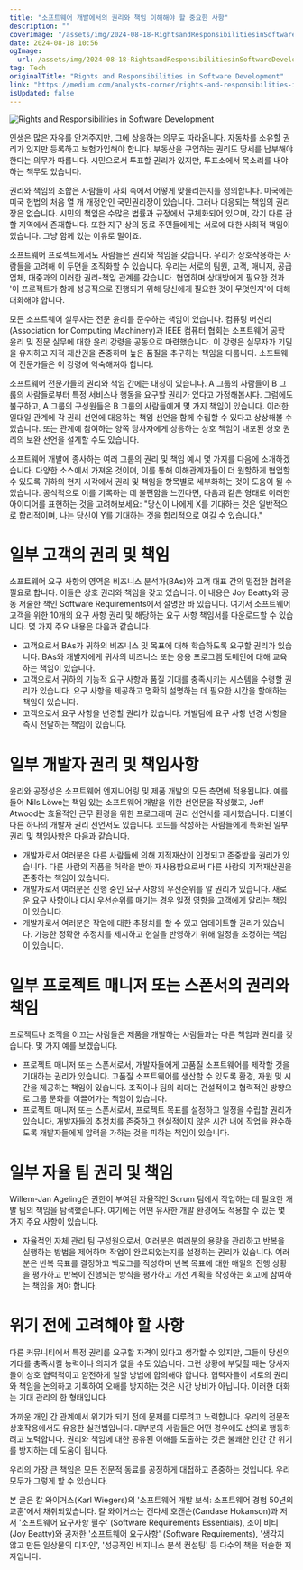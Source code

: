 ```yaml
---
title: "소프트웨어 개발에서의 권리와 책임 이해해야 할 중요한 사항"
description: ""
coverImage: "/assets/img/2024-08-18-RightsandResponsibilitiesinSoftwareDevelopment_0.png"
date: 2024-08-18 10:56
ogImage: 
  url: /assets/img/2024-08-18-RightsandResponsibilitiesinSoftwareDevelopment_0.png
tag: Tech
originalTitle: "Rights and Responsibilities in Software Development"
link: "https://medium.com/analysts-corner/rights-and-responsibilities-in-software-development-dc1dc702984a"
isUpdated: false
---
```



![Rights and Responsibilities in Software Development](/assets/img/2024-08-18-RightsandResponsibilitiesinSoftwareDevelopment_0.png)

인생은 많은 자유를 안겨주지만, 그에 상응하는 의무도 따라옵니다. 자동차를 소유할 권리가 있지만 등록하고 보험가입해야 합니다. 부동산을 구입하는 권리도 땅세를 납부해야 한다는 의무가 따릅니다. 시민으로서 투표할 권리가 있지만, 투표소에서 목소리를 내야 하는 책무도 있습니다.

권리와 책임의 조합은 사람들이 사회 속에서 어떻게 맞물리는지를 정의합니다. 미국에는 미국 헌법의 처음 열 개 개정안인 국민권리장이 있습니다. 그러나 대응되는 책임의 권리장은 없습니다. 시민의 책임은 수많은 법률과 규정에서 구체화되어 있으며, 각기 다른 관할 지역에서 존재합니다. 또한 지구 상의 동료 주민들에게는 서로에 대한 사회적 책임이 있습니다. 그냥 함께 있는 이유로 말이죠.

소프트웨어 프로젝트에서도 사람들은 권리와 책임을 갖습니다. 우리가 상호작용하는 사람들을 고려해 이 두면을 조직화할 수 있습니다. 우리는 서로의 팀원, 고객, 매니저, 공급업체, 대중과의 이러한 권리-책임 관계를 갖습니다. 협업하며 상대방에게 필요한 것과 '이 프로젝트가 함께 성공적으로 진행되기 위해 당신에게 필요한 것이 무엇인지'에 대해 대화해야 합니다.

<div class="content-ad"></div>

모든 소프트웨어 실무자는 전문 윤리를 준수하는 책임이 있습니다. 컴퓨팅 머신리(Association for Computing Machinery)과 IEEE 컴퓨터 협회는 소프트웨어 공학 윤리 및 전문 실무에 대한 윤리 강령을 공동으로 마련했습니다. 이 강령은 실무자가 기밀을 유지하고 지적 재산권을 존중하며 높은 품질을 추구하는 책임을 다룹니다. 소프트웨어 전문가들은 이 강령에 익숙해져야 합니다.

소프트웨어 전문가들의 권리와 책임 간에는 대칭이 있습니다. A 그룹의 사람들이 B 그룹의 사람들로부터 특정 서비스나 행동을 요구할 권리가 있다고 가정해봅시다. 그럼에도 불구하고, A 그룹의 구성원들은 B 그룹의 사람들에게 몇 가지 책임이 있습니다. 이러한 일대일 관계에 각 권리 선언에 대응하는 책임 선언을 함께 수립할 수 있다고 상상해볼 수 있습니다. 또는 관계에 참여하는 양쪽 당사자에게 상응하는 상호 책임이 내포된 상호 권리의 보완 선언을 설계할 수도 있습니다.

소프트웨어 개발에 종사하는 여러 그룹의 권리 및 책임 예시 몇 가지를 다음에 소개하겠습니다. 다양한 소스에서 가져온 것이며, 이를 통해 이해관계자들이 더 원할하게 협업할 수 있도록 귀하의 현지 시각에서 권리 및 책임을 항목별로 세부화하는 것이 도움이 될 수 있습니다. 공식적으로 이를 기록하는 데 불편함을 느낀다면, 다음과 같은 형태로 이러한 아이디어를 표현하는 것을 고려해보세요: "당신이 나에게 X를 기대하는 것은 일반적으로 합리적이며, 나는 당신이 Y를 기대하는 것을 합리적으로 여길 수 있습니다."

# 일부 고객의 권리 및 책임

<div class="content-ad"></div>

소프트웨어 요구 사항의 영역은 비즈니스 분석가(BAs)와 고객 대표 간의 밀접한 협력을 필요로 합니다. 이들은 상호 권리와 책임을 갖고 있습니다. 이 내용은 Joy Beatty와 공동 저술한 책인 Software Requirements에서 설명한 바 있습니다. 여기서 소프트웨어 고객을 위한 10개의 요구 사항 권리 및 해당하는 요구 사항 책임서를 다운로드할 수 있습니다. 몇 가지 주요 내용은 다음과 같습니다.

- 고객으로서 BAs가 귀하의 비즈니스 및 목표에 대해 학습하도록 요구할 권리가 있습니다. BAs와 개발자에게 귀사의 비즈니스 또는 응용 프로그램 도메인에 대해 교육하는 책임이 있습니다.
- 고객으로서 귀하의 기능적 요구 사항과 품질 기대를 충족시키는 시스템을 수령할 권리가 있습니다. 요구 사항을 제공하고 명확히 설명하는 데 필요한 시간을 할애하는 책임이 있습니다.
- 고객으로서 요구 사항을 변경할 권리가 있습니다. 개발팀에 요구 사항 변경 사항을 즉시 전달하는 책임이 있습니다.

# 일부 개발자 권리 및 책임사항

윤리와 공정성은 소프트웨어 엔지니어링 및 제품 개발의 모든 측면에 적용됩니다. 예를 들어 Nils Löwe는 책임 있는 소프트웨어 개발을 위한 선언문을 작성했고, Jeff Atwood는 효율적인 근무 환경을 위한 프로그래머 권리 선언서를 제시했습니다. 더불어 다른 하나의 개발자 권리 선언서도 있습니다. 코드를 작성하는 사람들에게 특화된 일부 권리 및 책임사항은 다음과 같습니다.

<div class="content-ad"></div>

- 개발자로서 여러분은 다른 사람들에 의해 지적재산이 인정되고 존중받을 권리가 있습니다. 다른 사람의 작품을 허락을 받아 재사용함으로써 다른 사람의 지적재산권을 존중하는 책임이 있습니다.
- 개발자로서 여러분은 진행 중인 요구 사항의 우선순위를 알 권리가 있습니다. 새로운 요구 사항이나 다시 우선순위를 매기는 경우 일정 영향을 고객에게 알리는 책임이 있습니다.
- 개발자로서 여러분은 작업에 대한 추정치를 할 수 있고 업데이트할 권리가 있습니다. 가능한 정확한 추정치를 제시하고 현실을 반영하기 위해 일정을 조정하는 책임이 있습니다.

# 일부 프로젝트 매니저 또는 스폰서의 권리와 책임

프로젝트나 조직을 이끄는 사람들은 제품을 개발하는 사람들과는 다른 책임과 권리를 갖습니다. 몇 가지 예를 보겠습니다.

- 프로젝트 매니저 또는 스폰서로서, 개발자들에게 고품질 소프트웨어를 제작할 것을 기대하는 권리가 있습니다. 고품질 소프트웨어를 생산할 수 있도록 환경, 자원 및 시간을 제공하는 책임이 있습니다. 조직이나 팀의 리더는 건설적이고 협력적인 방향으로 그룹 문화를 이끌어가는 책임이 있습니다.
- 프로젝트 매니저 또는 스폰서로서, 프로젝트 목표를 설정하고 일정을 수립할 권리가 있습니다. 개발자들의 추정치를 존중하고 현실적이지 않은 시간 내에 작업을 완수하도록 개발자들에게 압력을 가하는 것을 피하는 책임이 있습니다.

<div class="content-ad"></div>

# 일부 자율 팀 권리 및 책임

Willem-Jan Ageling은 권한이 부여된 자율적인 Scrum 팀에서 작업하는 데 필요한 개발 팀의 책임을 탐색했습니다. 여기에는 어떤 유사한 개발 환경에도 적용할 수 있는 몇 가지 주요 사항이 있습니다.

- 자율적인 자체 관리 팀 구성원으로서, 여러분은 여러분의 용량을 관리하고 반복을 실행하는 방법을 제어하며 작업이 완료되었는지를 설정하는 권리가 있습니다. 여러분은 반복 목표를 결정하고 백로그를 작성하며 반복 목표에 대한 매일의 진행 상황을 평가하고 반복이 진행되는 방식을 평가하고 개선 계획을 작성하는 회고에 참여하는 책임을 져야 합니다.

# 위기 전에 고려해야 할 사항

<div class="content-ad"></div>

다른 커뮤니티에서 특정 권리를 요구할 자격이 있다고 생각할 수 있지만, 그들이 당신의 기대를 충족시킬 능력이나 의지가 없을 수도 있습니다. 그런 상황에 부딪힐 때는 당사자들이 상호 협력적이고 얌전하게 일할 방법에 합의해야 합니다. 협력자들이 서로의 권리와 책임을 논의하고 기록하여 오해를 방지하는 것은 시간 낭비가 아닙니다. 이러한 대화는 기대 관리의 한 형태입니다.

가까운 개인 간 관계에서 위기가 되기 전에 문제를 다루려고 노력합니다. 우리의 전문적 상호작용에서도 유용한 실천법입니다. 대부분의 사람들은 어떤 경우에도 선의로 행동하려고 노력합니다. 권리와 책임에 대한 공유된 이해를 도출하는 것은 불쾌한 인간 간 위기를 방지하는 데 도움이 됩니다.

우리의 가장 큰 책임은 모든 전문적 동료를 공정하게 대접하고 존중하는 것입니다. 우리 모두가 그렇게 할 수 있습니다.

본 글은 칼 와이거스(Karl Wiegers)의 '소프트웨어 개발 보석: 소프트웨어 경험 50년의 교훈'에서 채취되었습니다. 칼 와이거스는 캔다세 호캔슨(Candase Hokanson)과 저서 '소프트웨어 요구사항 필수' (Software Requirements Essentials), 조이 비티(Joy Beatty)와 공저한 '소프트웨어 요구사항' (Software Requirements), '생각지 않고 만든 일상물의 디자인', '성공적인 비지니스 분석 컨설팅' 등 다수의 책을 저술한 저자입니다.